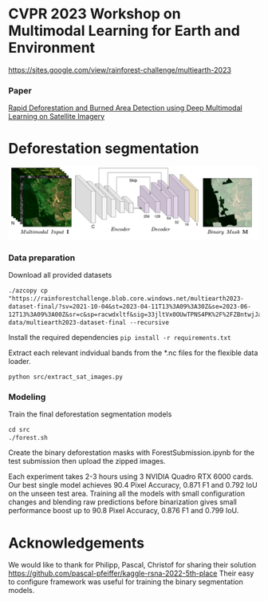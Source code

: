# CVPR 2023 Workshop on Multimodal Learning for Earth and Environment
https://sites.google.com/view/rainforest-challenge/multiearth-2023

### Paper
[Rapid Deforestation and Burned Area Detection using Deep Multimodal Learning on Satellite Imagery](https://arxiv.org/abs/2307.04916)


# Deforestation segmentation

![Pipeline](figures_for_paper/earth-unetV3.png)

### Data preparation
Download all provided datasets

```
./azcopy cp "https://rainforestchallenge.blob.core.windows.net/multiearth2023-dataset-final/?sv=2021-10-04&st=2023-04-11T13%3A09%3A30Z&se=2023-06-12T13%3A09%3A00Z&sr=c&sp=racwdxltf&sig=33jltVx0OUwTPNS4PK%2F%2FZBntwjJaqAHdocj%2BpHRDp88%3D" data/multiearth2023-dataset-final --recursive
```
Install the required dependencies
`pip install -r requirements.txt`

Extract each relevant indvidual bands from the *.nc files for the flexible data loader.

```
python src/extract_sat_images.py
```

### Modeling
Train the final deforestation segmentation models

```
cd src
./forest.sh
```

Create the binary deforestation masks with ForestSubmission.ipynb for the test submission then upload the zipped images.

Each experiment takes 2-3 hours using 3 NVIDIA Quadro RTX 6000 cards. Our best single model achieves 90.4 Pixel Accuracy, 0.871 F1 and 0.792 IoU on the unseen test area. Training all the models with small configuration changes and blending raw predictions before binarization gives small performance boost up to 90.8 Pixel Accuracy, 0.876 F1 and 0.799 IoU.


# Acknowledgements
We would like to thank for Philipp, Pascal, Christof for sharing their solution https://github.com/pascal-pfeiffer/kaggle-rsna-2022-5th-place
Their easy to configure framework was useful for training the binary segmentation models.

